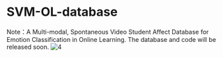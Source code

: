 # SVM-OL-database
Note：A Multi-modal, Spontaneous Video  Student Affect Database for Emotion Classification in Online Learning. The database and code will be released soon.
![4](https://github.com/user-attachments/assets/e7898126-f343-43dc-8d2d-37e3b5f8e65a)
